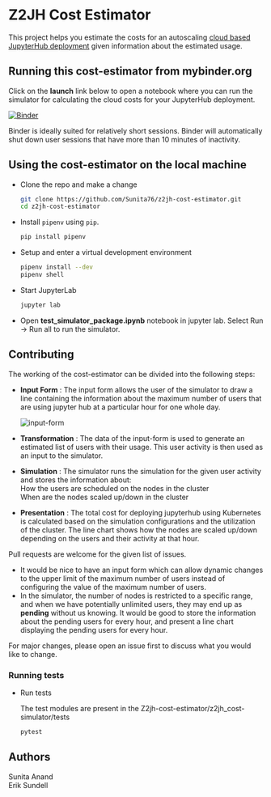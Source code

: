 # Z2JH Cost Estimator
This project helps you estimate the costs for an autoscaling [cloud based JupyterHub deployment](https://z2jh.jupyter.org/en/latest/) given information about the estimated usage.

## Running this cost-estimator from mybinder.org

Click on the **launch** link below to open a notebook where you can run the simulator for calculating the cloud costs for your JupyterHub deployment.

[![Binder](https://mybinder.org/badge_logo.svg)](https://mybinder.org/v2/gh/Sunita76/z2jh-cost-estimator/master?urlpath=%2Flab%2Ftree%2Ftest_simulator_package.ipynb)

Binder is ideally suited for relatively short sessions. Binder will automatically shut down user sessions that have more than 10 minutes of inactivity.

## Using the cost-estimator on the local machine

- Clone the repo and make a change

    ```sh
    git clone https://github.com/Sunita76/z2jh-cost-estimator.git
    cd z2jh-cost-estimator
    ```

- Install `pipenv` using `pip`.

    ```sh
    pip install pipenv
    ```

- Setup and enter a virtual development environment

    ```sh
    pipenv install --dev
    pipenv shell
    ```
    
- Start JupyterLab

    ```sh
    jupyter lab
    ```
    
- Open **test_simulator_package.ipynb** notebook in jupyter lab.
  Select Run -> Run all to run the simulator.
  

## Contributing
The working of the cost-estimator can be divided into the following steps:
   
 - **Input Form** : The input form allows the user of the simulator to draw a line containing the information about the maximum number of users that are using jupyter hub at a particular hour for one whole day.

    ![input-form](https://user-images.githubusercontent.com/47885949/60585313-bc818600-9d8f-11e9-9ba5-2aa14e72f6cb.png)
    
 - **Transformation** : The data of the input-form is used to generate an estimated list of users with their usage. This user activity is then used as an input to the simulator.
 
 - **Simulation** : The simulator runs the simulation for the given user activity and stores the information about:  
   How the users are scheduled on the nodes in the cluster   
   When are the nodes scaled up/down in the cluster

 - **Presentation** : The total cost for deploying jupyterhub using Kubernetes is calculated based on the simulation configurations and the utilization of the cluster.
   The line chart shows how the nodes are scaled up/down depending on the users and their activity at that hour.
  
Pull requests are welcome for the given list of issues.   
  - It would be nice to have an input form which can allow dynamic changes to the upper limit of the maximum number of users instead of configuring the value of the maximum number of users.  
  - In the simulator, the number of nodes is restricted to a specific range, and when we have potentially unlimited users, they may end up as **pending** without us knowing. It would be good to store the information about the pending users for every hour, and present a line chart displaying the pending users for every hour.  

  
For major changes, please open an issue first to discuss what you would like to change.
    
    
### Running tests

- Run tests

  The test modules are present in the Z2jh-cost-estimator/z2jh_cost-simulator/tests

    ```sh
    pytest
    ```

## Authors
  Sunita Anand  
  Erik Sundell

   


